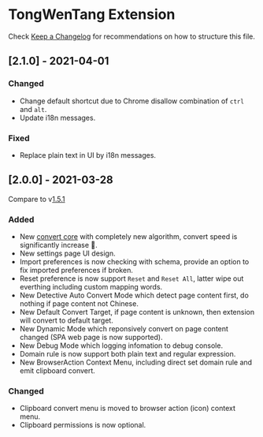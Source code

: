 # TongWenTang Extension

Check [Keep a Changelog](http://keepachangelog.com/) for recommendations on how to structure this file.

## [2.1.0] - 2021-04-01

### Changed

- Change default shortcut due to Chrome disallow combination of `ctrl` and `alt`.
- Update i18n messages.

### Fixed

- Replace plain text in UI by i18n messages.

## [2.0.0] - 2021-03-28

Compare to v[1.5.1](https://github.com/tongwentang/New-Tongwentang-for-Firefox/releases/tag/1.5)

### Added

- New [convert core](https://github.com/tongwentang/tongwen-core) with completely new algorithm, convert speed is significantly increase 🚀.
- New settings page UI design.
- Import preferences is now checking with schema, provide an option to fix imported preferences if broken.
- Reset preference is now support `Reset` and `Reset All`, latter wipe out everthing including custom mapping words.
- New Detective Auto Convert Mode which detect page content first, do nothing if page content not Chinese.
- New Default Convert Target, if page content is unknown, then extension will convert to default target.
- New Dynamic Mode which reponsively convert on page content changed (SPA web page is now supported).
- New Debug Mode which logging infomation to debug console.
- Domain rule is now support both plain text and regular expression.
- New BrowserAction Context Menu, including direct set domain rule and emit clipboard convert.

### Changed

- Clipboard convert menu is moved to browser action (icon) context menu.
- Clipboard permissions is now optional.
